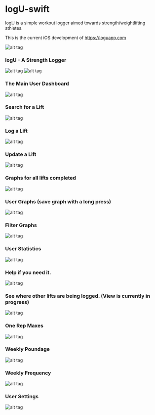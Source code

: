 # logU-swift

logU is a simple workout logger aimed towards strength/weightlifting athletes.

This is the current iOS development of https://loguapp.com


![alt tag](https://raw.githubusercontent.com/brettalcox/logU-swift/master/logU/Assets.xcassets/AppIcon.appiconset/App%20Icon%20%5BRounded%5D/Icon-76%402x.png)


### logU - A Strength Logger


![alt tag](http://i.imgur.com/wNYaBLO.png?1)
![alt tag](http://i.imgur.com/eQMkMIS.png?1)


### The Main User Dashboard


![alt tag](http://i.imgur.com/3cZqE2R.png?1)


### Search for a Lift


![alt tag](http://i.imgur.com/2sZ03pG.png?1)


### Log a Lift


![alt tag](http://i.imgur.com/A7jt0Ii.png?1)


### Update a Lift


![alt tag](http://i.imgur.com/RfpzU9O.png?1)


### Graphs for all lifts completed


![alt tag](http://i.imgur.com/XiYJMow.png?1)


### User Graphs (save graph with a long press)


![alt tag](http://i.imgur.com/yCpvpTo.png?1)


### Filter Graphs


![alt tag](http://i.imgur.com/S90JOhq.png?1)


### User Statistics


![alt tag](http://i.imgur.com/NM443qh.png?1)


### Help if you need it.


![alt tag](http://i.imgur.com/1x9tt2h.png?1)


### See where other lifts are being logged. (View is currently in progress)


![alt tag](http://i.imgur.com/7wezih5.png?1)

### One Rep Maxes


![alt tag](http://i.imgur.com/0gGKiOz.png?1)


### Weekly Poundage


![alt tag](http://i.imgur.com/kaSv9Nz.png?1)


### Weekly Frequency


![alt tag](http://i.imgur.com/czzIxPq.png?1)


### User Settings


![alt tag](http://i.imgur.com/VuJYkr0.png?1)

